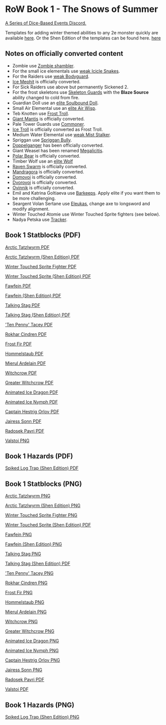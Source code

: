 # RoW Book 1 - The Snows of Summer

[A Series of Dice-Based Events Discord.](https://discord.gg/UQ8UD3H)

Templates for adding winter themed abilities to any 2e monster quickly are available [here](https://github.com/A-Series-of-Dice-Based-Events/ReignOfWinter/blob/master/Reign%20of%20Winter%20Templates.pdf).
Or the Shen Edition of the templates can be found here. [here](https://github.com/shenshinoman/ReignOfWinter/blob/792861991f5e2925bb72885d934fcfaea7c301fe/Reign%20of%20Winter%20Templates%20Shen%20Edition.pdf)


## Notes on officially converted content

- Zombie use [Zombie shambler](http://2e.aonprd.com/Monsters.aspx?ID=423).
- For the small ice elementals use [weak Icicle Snakes](http://2e.aonprd.com/Monsters.aspx?ID=663&Weak=true).
- For the Raiders use [weak Bodyguard](http://2e.aonprd.com/NPCs.aspx?ID=921&Weak=true).
- [Ice Mephit](http://2e.aonprd.com/Monsters.aspx?ID=660) is officially converted.
- For Sick Raiders use above but permanently Sickened 2.
- For the frost skeletons use [Skeleton Guards](http://2e.aonprd.com/Monsters.aspx?ID=372) with the **Blaze Source** ability changed to cold from fire.
- Guardian Doll use an [elite Soulbound Doll](http://2e.aonprd.com/Monsters.aspx?ID=383&Elite=true).
- Small Air Elemental use an [elite Air Wisp](http://2e.aonprd.com/Monsters.aspx?ID=1142&Elite=true).
- Teb Knotten use [Frost Troll](http://2e.aonprd.com/Monsters.aspx?ID=831).
- [Giant Mantis](http://2e.aonprd.com/Monsters.aspx?ID=295) is officially converted.
- Pale Tower Guards use [Commoner](https://2e.aonprd.com/NPCs.aspx?ID=898).
- [Ice Troll](http://2e.aonprd.com/Monsters.aspx?ID=831) is officially converted as Frost Troll.
- Medium Water Elemental use [weak Mist Stalker](https://2e.aonprd.com/Monsters.aspx?ID=664&Weak=true).
- Spriggan use [Spriggan Bully](https://2e.aonprd.com/Monsters.aspx?ID=817).
- [Doppelganger](https://2e.aonprd.com/Monsters.aspx?ID=126) has been officially converted.
- Giant Weasel has been renamed [Megalicitis](http://2e.aonprd.com/Monsters.aspx?ID=1365).
- [Polar Bear](http://2e.aonprd.com/Monsters.aspx?ID=567) is officially converted.
- Timber Wolf use an [elite Wolf](http://2e.aonprd.com/Monsters.aspx?ID=415&Elite=true)
- [Raven Swarm](http://2e.aonprd.com/Monsters.aspx?ID=782) is officially converted.
- [Mandragora](http://2e.aonprd.com/Monsters.aspx?ID=727) is officially converted.
- [Domovoi](http://2e.aonprd.com/Monsters.aspx?ID=1194) is officially converted.
- [Dvorovoi](http://2e.aonprd.com/Monsters.aspx?ID=1195) is officially converted.
- [Ovinnik](http://2e.aonprd.com/Monsters.aspx?ID=1196) is officially converted.
- Emil and Katrina Goltiaeva use [Barkeeps](http://2e.aonprd.com/NPCs.aspx?ID=944).  Apply elite if you want them to be more challenging.
- Seargent Volan Sertane use [Eleukas](http://2e.aonprd.com/NPCs.aspx?ID=1034), change axe to longsword and modify alignment.
- Winter Touched Atomie use Winter Touched Sprite fighters (see below).
- Nadya Petska use [Tracker](http://2e.aonprd.com/NPCs.aspx?ID=906).


## Book 1 Statblocks (PDF)
[Arctic Tatzlwyrm PDF](./Statblocks/arctic_tatzlewyrm.pdf)

[Arctic Tatzlwyrm (Shen Edition) PDF](./Statblocks/arctic_tatzlwyrm_shen_edition.pdf)

[Winter Touched Sprite Fighter PDF](./Statblocks/winter_touched_sprite_fighter.pdf)

[Winter Touched Sprite (Shen Edition) PDF](./Statblocks/winter_touched_sprite_shen_edition.pdf)

[Fawfein PDF](./Statblocks/Fawfein.pdf)

[Fawfein (Shen Edition) PDF](./Statblocks/fafwein_shen_edition.pdf)

[Talking Stag PDF](./Statblocks/talking_stag.pdf)

[Talking Stag (Shen Edition) PDF](./Statblocks/talking_stag_shen_edition.pdf)

['Ten Penny' Tacey PDF](./Statblocks/ten_penny_tacey.pdf)

[Rokhar Cindren PDF](./Statblocks/rokhar_cindren.pdf)

[Frost Fir PDF](./Statblocks/frost_fir.pdf)

[Hommelstaub PDF](./Statblocks/hommelstaub.pdf)

[Mierul Ardelain PDF](./Statblocks/mierul_ardelain.pdf)

[Witchcrow PDF](./Statblocks/witchcrow.pdf)

[Greater Witchcrow PDF](./Statblocks/greater_witchcrow.pdf)

[Animated Ice Dragon PDF](./Statblocks/animated_ice_dragon.pdf)

[Animated Ice Nymph PDF](./Statblocks/animated_ice_nymph.pdf)

[Captain Hestrig Orlov PDF](./Statblocks/captain_hestrig_orlov.pdf)

[Jairess Sonn PDF](./Statblocks/jairess_sonn.pdf)

[Radosek Pavri PDF](./Statblocks/radosek_pavri.pdf)

[Valstoi PNG](./Statblocks/valstoi.png)

## Book 1 Hazards (PDF)

[Spiked Log Trap (Shen Edition) PDF](./Statblocks/Hazards/spiked_log_trap_shen_edition.pdf) 

## Book 1 Statblocks (PNG)
[Arctic Tatzlwyrm PNG](./Statblocks/arctic_tatzlewyrm.png)

[Arctic Tatzlwyrm (Shen Edition) PNG](./Statblocks/arctic_tatzlwyrm_shen_edition.png)

[Winter Touched Sprite Fighter PNG](./Statblocks/winter_touched_sprite_fighter.png)

[Winter Touched Sprite (Shen Edition) PDF](./Statblocks/winter_touched_sprite_shen_edition.png)

[Fawfein PNG](./Statblocks/Fawfein.png)

[Fawfein (Shen Edition) PNG](./Statblocks/fafwein_shen_edition.png)

[Talking Stag PNG](./Statblocks/talking_stag.png)

[Talking Stag (Shen Edition) PDF](./Statblocks/talking_stag_shen_edition.pdf)

['Ten Penny' Tacey PNG](./Statblocks/ten_penny_tacey.png)

[Rokhar Cindren PNG](./Statblocks/rokhar_cindren.png)

[Frost Fir PNG](./Statblocks/frost_fir.png)

[Hommelstaub PNG](./Statblocks/hommelstaub.png)

[Mierul Ardelain PNG](./Statblocks/mierul_ardelain.png)

[Witchcrow PNG](./Statblocks/witchcrow.png)

[Greater Witchcrow PNG](./Statblocks/greater_witchcrow.png)

[Animated Ice Dragon PNG](./Statblocks/animated_ice_dragon.png)

[Animated Ice Nymph PNG](./Statblocks/animated_ice_nymph.png)

[Captain Hestrig Orlov PNG](./Statblocks/captain_hestrig_orlov.png)

[Jairess Sonn PNG](./Statblocks/jairess_sonn.png)

[Radosek Pavri PDF](./Statblocks/radosek_pavri.pdf)

[Valstoi PDF](./Statblocks/valstoi.pdf)

## Book 1 Hazards (PNG)

[Spiked Log Trap (Shen Edition) PNG](./Statblocks/Hazards/spiked_log_trap_shen_edition.png)
